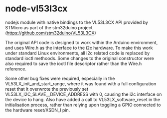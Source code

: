 # node-vl53l3cx
nodejs module with native bindings to the VL53L3CX API provided by STMicro as part of the stm32duino project (https://github.com/stm32duino/VL53L3CX)

The original API code is designed to work within the Arduino environment, and uses Wire.h as the interface to the i2c hardware.  To make this work under standard Linux environments, all i2c related code is replaced by standard ioctl methoods.  Some changes to the original constructor were also required to save the ioctl file descriptor rather than the Wire.h reference.

Some other bug fixes were required, especially in the VL53LX_init_and_start_range, where it was found with a full configuration reset that it overwrote the previously set VL53LX_I2C_SLAVE__DEVICE_ADDRESS with 0, causing the i2c interface on the device to hang.  Also have added a call to VL53LX_software_reset in the initialisation process, rather than relying upon toggling a GPIO connected to the hardware reset/XSDN_I pin.
